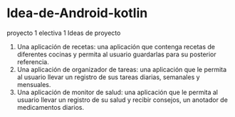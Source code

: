# Idea-de-Android-kotlin
proyecto 1 electiva 1
Ideas de proyecto
1. Una aplicación de recetas: una aplicación que contenga recetas de diferentes cocinas y permita al usuario guardarlas para su posterior referencia.
2. Una aplicación de organizador de tareas: una aplicación que le permita al usuario llevar un registro de sus tareas diarias, semanales y mensuales.
3. Una aplicación de monitor de salud: una aplicación que le permita al usuario llevar un registro de su salud y recibir consejos, un anotador de medicamentos diarios.
